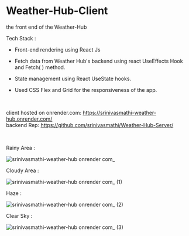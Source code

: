 # Weather-Hub-Client
the front end of the Weather-Hub

Tech Stack :

* Front-end rendering using React Js

* Fetch data from Weather Hub's backend using react UseEffects Hook and Fetch( ) method.

* State management using React UseState hooks.

* Used CSS Flex and Grid for the responsiveness of the app.

<br />

client hosted on onrender.com: https://srinivasmathi-weather-hub.onrender.com/ <br />
backend Rep: https://github.com/srinivasmathi/Weather-Hub-Server/

<br />

Rainy Area : 

![srinivasmathi-weather-hub onrender com_](https://github.com/srinivasmathi/Weather-Hub-Client/assets/82605661/9131eb03-2942-4370-abb6-990d4814a039)

Cloudy Area :

![srinivasmathi-weather-hub onrender com_ (1)](https://github.com/srinivasmathi/Weather-Hub-Client/assets/82605661/b1d6d588-2fb0-46f1-8bfb-785f3049afdb)

Haze :

![srinivasmathi-weather-hub onrender com_ (2)](https://github.com/srinivasmathi/Weather-Hub-Client/assets/82605661/1ac7b61c-3ff1-4ae8-9a3b-520edd86f429)

Clear Sky :

![srinivasmathi-weather-hub onrender com_ (3)](https://github.com/srinivasmathi/Weather-Hub-Client/assets/82605661/45b21e8e-8f37-4395-a12c-865a492a9df4)
